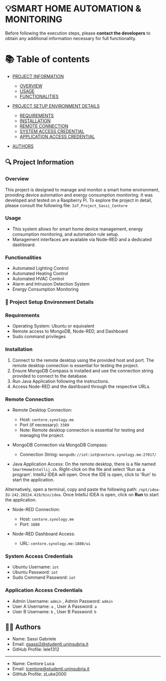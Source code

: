 # 💡SMART HOME AUTOMATION & MONITORING

Before following the execution steps, please **contact the developers** to obtain any additional information necessary for full functionality. 

# 📚 Table of contents 

- [PROJECT INFORMATION](#-project-information)
  - [OVERVIEW](#overview)
  - [USAGE](#usage)
  - [FUNCTIONALITIES](#functionalities)
  
- [PROJECT SETUP ENVIRONMENT DETAILS](#-project-setup-environment-details)
  - [REQUIREMENTS](#requirements)
  - [INSTALLATION](#installation)
  - [REMOTE CONNECTION](#remote-connection)
  - [SYSTEM ACCESS CREDENTIAL](#system-access-credential)
  - [APPLICATION ACCESS CREDENTIAL](#application-access-credential)
  
- [AUTHORS](#-authors)

## 🔍 Project Information

### Overview
This project is designed to manage and monitor a smart home environment, providing device automation and energy consumption monitoring. It was developed and tested on a Raspberry Pi. To explore the project in detail, please consult the following file: `IoT_Project_Sassi_Centore`

### Usage
- This system allows for smart home device management, energy consumption monitoring, and automation rule setup.
- Management interfaces are available via Node-RED and a dedicated dashboard.

### Functionalities
* Automated Lighting Control
* Automated Heating Control
* Automated HVAC Control
* Alarm and Intrusion Detection System
* Energy Consumption Monitoring

### 📝 Project Setup Environment Details

### Requirements
- Operating System: Ubuntu or equivalent
- Remote access to MongoDB, Node-RED, and Dashboard
- Sudo command privileges
  
### Installation
1. Connect to the remote desktop using the provided host and port. The remote desktop connection is essential for testing the project.
2. Ensure MongoDB Compass is installed and use the connection string provided to connect to the database.
3. Run Java Application following the instructions.
4. Access Node-RED and the dashboard through the respective URLs.

### Remote Connection
- Remote Desktop Connection:
  - Host: `centore.synology.me`
  - Port (if necessary): `3389`
  - Note: Remote desktop connection is essential for testing and managing the project.

- MongoDB Connection via MongoDB Compass:
  - Connection String: `mongodb://iot:iot@centore.synology.me:27017/`

- Java Application Access:
On the remote desktop, there is a file named `SmartHomeIntellij.sh`. Right-click on the file and select 'Run as a program'. IntelliJ IDEA will open. Once the IDE is open, click to 'Run' to start the application.

Alternatively, open a terminal, copy and paste the following path: `/opt/idea-IU-242.20224.419/bin/idea`. Once IntelliJ IDEA is open, click on **Run** to start the application.

- Node-RED Connection:
  - Host: `centore.synology.me`
  - Port: `1880`

- Node-RED Dashboard Access:
  - URL: `centore.synology.me:1880/ui`

### System Access Credentials
- Ubuntu Username: `iot`
- Ubuntu Password: `iot`
- Sudo Command Password: `iot`

### Application Access Credentials
- Admin Username: `admin` , Admin Password: `admin`
- User A Username: `a` , User A Password: `a`
- User B Username: `b` , User B Password: `b`

## 👨‍🏫 Authors

- Name: Sassi Gabriele
- Email: gsassi2@studenti.uninsubria.it
- GitHub Profile: lele1312
---
- Name: Centore Luca
- Email: lcentore@studenti.uninsubria.it
- GitHub Profile: zLuke2000


